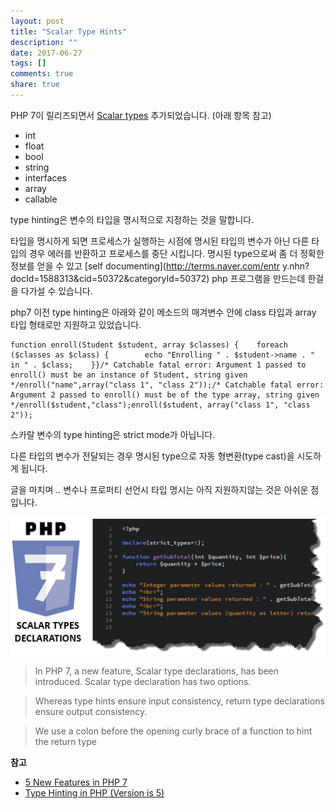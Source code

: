```yaml
---
layout: post
title: "Scalar Type Hints"
description: ""
date: 2017-06-27
tags: []
comments: true
share: true
---
```


  

PHP 7이 릴리즈되면서 [Scalar
types](https://www.tutorialspoint.com/php7/php7_scalartype_declarations.htm)
추가되었습니다. (아래 항목 참고)

  * int
  * float
  * bool
  * string
  * interfaces
  * array
  * callable

type hinting은 변수의 타입을 명시적으로 지정하는 것을 말합니다.

타입을 명시하게 되면 프로세스가 실행하는 시점에 명시된 타입의 변수가 아닌 다른 타입의 경우 에러를 반환하고 프로세스를 중단 시킵니다.
명시된 type으로써 좀 더 정확한 정보를 얻을 수 있고 [self documenting](http://terms.naver.com/entr
y.nhn?docId=1588313&cid=50372&categoryId=50372) php 프로그램을 만드는데 한걸을 다가설 수 있습니다.

  

php7 이전 type hinting은 아래와 같이 메소드의 매겨변수 안에 class 타입과 array 타입 형태로만 지원하고 있었습니다.

  

    function enroll(Student $student, array $classes) {    foreach ($classes as $class) {        echo "Enrolling " . $student->name . " in " . $class;    }}/* Catchable fatal error: Argument 1 passed to enroll() must be an instance of Student, string given */enroll("name",array("class 1", "class 2"));/* Catchable fatal error: Argument 2 passed to enroll() must be of the type array, string given */enroll($student,"class");enroll($student, array("class 1", "class 2"));

스카랄 변수의 type hinting은 strict mode가 아닙니다.

다른 타입의 변수가 전달되는 경우 명시된 type으로 자동 형변환(type cast)을 시도하게 됩니다.

  

  

글을 마치며 .. 변수나 프로퍼티 선언시 타입 명시는 아직 지원하지않는 것은 아쉬운 점 입니다.

  

![](/assets/images/posts/768/270DDF3B595621D811265B.PNG)

  

  

  

> In PHP 7, a new feature, Scalar type declarations, has been introduced.
Scalar type declaration has two options.

>

> Whereas type hints ensure input consistency, return type declarations ensure
output consistency.

>

> We use a colon before the opening curly brace of a function to hint the
return type

  

**참고**

  * [5 New Features in PHP 7](http://blog.teamtreehouse.com/5-new-features-php-7)
  * [Type Hinting in PHP (Version is 5)](https://www.sitepoint.com/type-hinting-in-php/)

  

